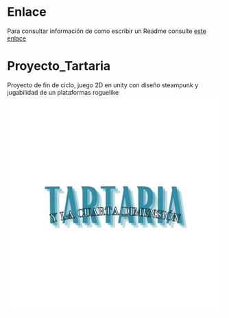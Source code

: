 # Enlace
Para consultar información de como escribir un Readme consulte [este enlace](https://docs.github.com/es/get-started/writing-on-github/getting-started-with-writing-and-formatting-on-github/basic-writing-and-formatting-syntax#links)
# Proyecto_Tartaria
Proyecto de fin de ciclo, juego 2D en unity con diseño steampunk y jugabilidad de un plataformas roguelike
![logo](image.png) 
